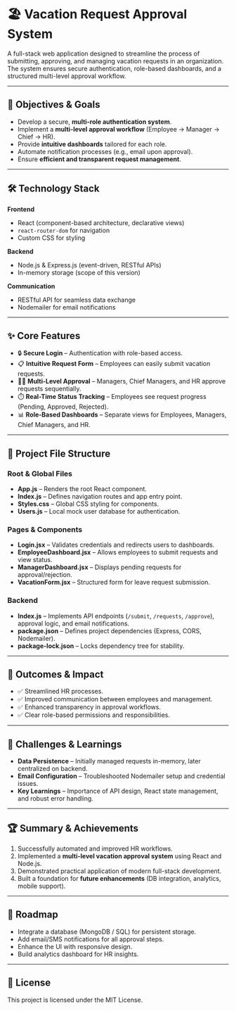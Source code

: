 # 🏖️ Vacation Request Approval System

A full-stack web application designed to streamline the process of submitting, approving, and managing vacation requests in an organization.  
The system ensures secure authentication, role-based dashboards, and a structured multi-level approval workflow.

---

## 🎯 Objectives & Goals
- Develop a secure, **multi-role authentication system**.  
- Implement a **multi-level approval workflow** (Employee → Manager → Chief → HR).  
- Provide **intuitive dashboards** tailored for each role.  
- Automate notification processes (e.g., email upon approval).  
- Ensure **efficient and transparent request management**.  

---

## 🛠️ Technology Stack

**Frontend**
- React (component-based architecture, declarative views)  
- `react-router-dom` for navigation  
- Custom CSS for styling  

**Backend**
- Node.js & Express.js (event-driven, RESTful APIs)  
- In-memory storage (scope of this version)  

**Communication**
- RESTful API for seamless data exchange  
- Nodemailer for email notifications  

---

## ✨ Core Features
- 🔒 **Secure Login** – Authentication with role-based access.  
- 📋 **Intuitive Request Form** – Employees can easily submit vacation requests.  
- 🧑‍💼 **Multi-Level Approval** – Managers, Chief Managers, and HR approve requests sequentially.  
- ⏱️ **Real-Time Status Tracking** – Employees see request progress (Pending, Approved, Rejected).  
- 📊 **Role-Based Dashboards** – Separate views for Employees, Managers, Chief Managers, and HR.  

---

## 📂 Project File Structure

### Root & Global Files
- **App.js** – Renders the root React component.  
- **Index.js** – Defines navigation routes and app entry point.  
- **Styles.css** – Global CSS styling for components.  
- **Users.js** – Local mock user database for authentication.  

### Pages & Components
- **Login.jsx** – Validates credentials and redirects users to dashboards.  
- **EmployeeDashboard.jsx** – Allows employees to submit requests and view status.  
- **ManagerDashboard.jsx** – Displays pending requests for approval/rejection.  
- **VacationForm.jsx** – Structured form for leave request submission.  

### Backend
- **Index.js** – Implements API endpoints (`/submit`, `/requests`, `/approve`), approval logic, and email notifications.  
- **package.json** – Defines project dependencies (Express, CORS, Nodemailer).  
- **package-lock.json** – Locks dependency tree for stability.  

---

## 🚀 Outcomes & Impact
- ✅ Streamlined HR processes.  
- ✅ Improved communication between employees and management.  
- ✅ Enhanced transparency in approval workflows.  
- ✅ Clear role-based permissions and responsibilities.  

---

## 🧩 Challenges & Learnings
- **Data Persistence** – Initially managed requests in-memory, later centralized on backend.  
- **Email Configuration** – Troubleshooted Nodemailer setup and credential issues.  
- **Key Learnings** – Importance of API design, React state management, and robust error handling.  

---

## 🏆 Summary & Achievements
1. Successfully automated and improved HR workflows.  
2. Implemented a **multi-level vacation approval system** using React and Node.js.  
3. Demonstrated practical application of modern full-stack development.  
4. Built a foundation for **future enhancements** (DB integration, analytics, mobile support).  

---

## 📌 Roadmap
- Integrate a database (MongoDB / SQL) for persistent storage.  
- Add email/SMS notifications for all approval steps.  
- Enhance the UI with responsive design.  
- Build analytics dashboard for HR insights. 

---

## 📄 License
This project is licensed under the MIT License.
